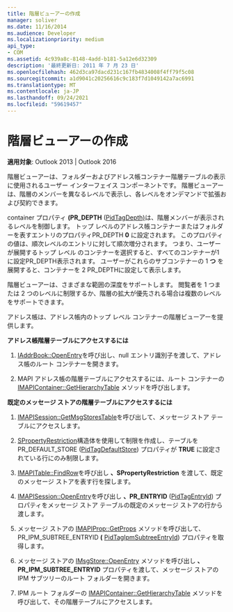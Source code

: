```yaml
---
title: 階層ビューアーの作成
manager: soliver
ms.date: 11/16/2014
ms.audience: Developer
ms.localizationpriority: medium
api_type:
- COM
ms.assetid: 4c939a8c-8148-4add-b181-5a12e6d32309
description: '最終更新日: 2011 年 7 月 23 日'
ms.openlocfilehash: 462d3ca97dacd231c167fb4834008f4ff79f5c08
ms.sourcegitcommit: a1d9041c20256616c9c183f7d1049142a7ac6991
ms.translationtype: MT
ms.contentlocale: ja-JP
ms.lasthandoff: 09/24/2021
ms.locfileid: "59619457"
---
```

# <a name="writing-a-hierarchy-viewer"></a>階層ビューアーの作成

  
  
**適用対象**: Outlook 2013 | Outlook 2016 
  
階層ビューアーは、フォルダーおよびアドレス帳コンテナー階層テーブルの表示に使用されるユーザー インターフェイス コンポーネントです。 階層ビューアーは、階層のメンバーを異なるレベルで表示し、各レベルをオンデマンドで拡張および契約できます。
  
container プロパティ **(PR_DEPTH** ([PidTagDepth)](pidtagdepth-canonical-property.md)は、階層メンバーが表示されるレベルを制御します。 トップ レベルのアドレス帳コンテナーまたはフォルダーを表すエントリのプロパティPR_DEPTH **0** に設定されます。 このプロパティの値は、順次レベルのエントリに対して順次増分されます。 つまり、ユーザーが展開するトップ レベル のコンテナーを選択すると、すべてのコンテナーが1 に設定PR_DEPTH表示されます。 ユーザーがこれらのサブコンテナーの 1 **つ** を展開すると、コンテナーを 2 PR_DEPTHに設定して表示します。 
  
階層ビューアーは、さまざまな範囲の深度をサポートします。 閲覧者を 1 つまたは 2 つのレベルに制限するか、階層の拡大が優先される場合は複数のレベルをサポートできます。 
  
アドレス帳は、アドレス帳内のトップ レベル コンテナーの階層ビューアーを提供します。 
  
 **アドレス帳階層テーブルにアクセスするには**
  
1. [IAddrBook::OpenEntry](iaddrbook-openentry.md)を呼び出し、null エントリ識別子を渡して、アドレス帳のルート コンテナーを開きます。
    
2. MAPI アドレス帳の階層テーブルにアクセスするには、ルート コンテナーの [IMAPIContainer::GetHierarchyTable](imapicontainer-gethierarchytable.md) メソッドを呼び出します。 
    
 **既定のメッセージ ストアの階層テーブルにアクセスするには**
  
1. [IMAPISession::GetMsgStoresTable](imapisession-getmsgstorestable.md)を呼び出して、メッセージ ストア テーブルにアクセスします。 
    
2. [SPropertyRestriction](spropertyrestriction.md)構造体を使用して制限を作成し、テーブルを PR_DEFAULT_STORE ([PidTagDefaultStore](pidtagdefaultstore-canonical-property.md)) プロパティが **TRUE** に設定されている行にのみ制限します。 
    
3. [IMAPITable::FindRow](imapitable-findrow.md)を呼び出し **、SPropertyRestriction** を渡して、既定のメッセージ ストアを表す行を探します。 
    
4. [IMAPISession::OpenEntry](imapisession-openentry.md)を呼び出し **、PR_ENTRYID** ([PidTagEntryId](pidtagentryid-canonical-property.md)) プロパティをメッセージ ストア テーブルの既定のメッセージ ストアの行から渡します。
    
5. メッセージ ストアの [IMAPIProp::GetProps](imapiprop-getprops.md) メソッドを呼び出して、PR_IPM_SUBTREE_ENTRYID **(** [PidTagIpmSubtreeEntryId](pidtagipmsubtreeentryid-canonical-property.md)) プロパティを取得します。
    
6. メッセージ ストアの [IMsgStore::OpenEntry](imsgstore-openentry.md) メソッドを呼び出し **、PR_IPM_SUBTREE_ENTRYID** プロパティを渡して、メッセージ ストアの IPM サブツリーのルート フォルダーを開きます。 
    
7. IPM ルート フォルダーの [IMAPIContainer::GetHierarchyTable](imapicontainer-gethierarchytable.md) メソッドを呼び出して、その階層テーブルにアクセスします。 
    


